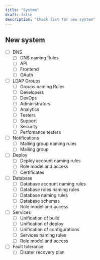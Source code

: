 ```yaml
---
title: "System"
draft: false
description: "Check list for new system"
---
```


## New system

- [ ] DNS
    - [ ] DNS naming Rules
    - [ ] API
    - [ ] Frontend
    - [ ] OAuth
- [ ] LDAP Groups
    - [ ] Groups naming Rules
    - [ ] Developers
    - [ ] DevOps
    - [ ] Administrators
    - [ ] Analytics
    - [ ] Testers
    - [ ] Support
    - [ ] Security
    - [ ] Perfomance testers
- [ ] Notifications
    - [ ] Mailing group naming rules
    - [ ] Mailing group
- [ ] Deploy
    - [ ] Deploy account naming rules
    - [ ] Role model and access
    - [ ] Certificates
- [ ] Database
    - [ ] Database account naming rules
    - [ ] Database roles naming rules
    - [ ] Database naming rules
    - [ ] Database schemas
    - [ ] Role model and access
- [ ] Services
    - [ ] Unification of build
    - [ ] Unification of deploy
    - [ ] Unification of configurations
    - [ ] Services naming rules
    - [ ] Role model and access
- [ ] Fault tolerance
    - [ ] Disater recovery plan